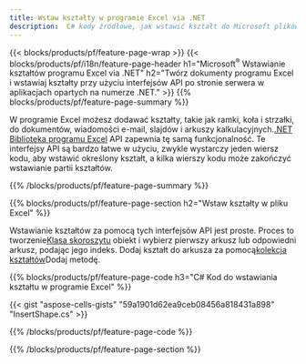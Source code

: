 ```yaml
---
title: Wstaw kształty w programie Excel via .NET
description:  C# kody źródłowe, jak wstawić kształt do Microsoft plików programu Excel przy użyciu biblioteki .NET.
---
```

{{< blocks/products/pf/feature-page-wrap >}}
{{< blocks/products/pf/i18n/feature-page-header h1="Microsoft<sup>&reg;</sup> Wstawianie kształtów programu Excel via .NET" h2="Twórz dokumenty programu Excel i wstawiaj kształty przy użyciu interfejsów API po stronie serwera w aplikacjach opartych na numerze .NET." >}}
{{% blocks/products/pf/feature-page-summary %}}

 W programie Excel możesz dodawać kształty, takie jak ramki, koła i strzałki, do dokumentów, wiadomości e-mail, slajdów i arkuszy kalkulacyjnych.[.NET Biblioteka programu Excel](https://releases.aspose.com/cells/net/) API zapewnia tę samą funkcjonalność. Te interfejsy API są bardzo łatwe w użyciu, zwykle wystarczy jeden wiersz kodu, aby wstawić określony kształt, a kilka wierszy kodu może zakończyć wstawianie partii kształtów.

{{% /blocks/products/pf/feature-page-summary %}}

{{% blocks/products/pf/feature-page-section h2="Wstaw kształty w pliku Excel" %}}

 Wstawianie kształtów za pomocą tych interfejsów API jest proste. Proces to tworzenie[Klasa skoroszytu](https://reference.aspose.com/cells/net/aspose.cells/workbook) obiekt i wybierz pierwszy arkusz lub odpowiedni arkusz, podając jego indeks. Dodaj kształt do arkusza za pomocą[kolekcja kształtów](https://reference.aspose.com/cells/net/aspose.cells.drawing/shapecollection)Dodaj metodę.

{{% blocks/products/pf/feature-page-code h3="C# Kod do wstawiania kształtu w programie Excel" %}}

{{< gist "aspose-cells-gists" "59a1901d62ea9ceb08456a818431a898" "InsertShape.cs" >}}

{{% /blocks/products/pf/feature-page-code %}}

{{% /blocks/products/pf/feature-page-section %}}
